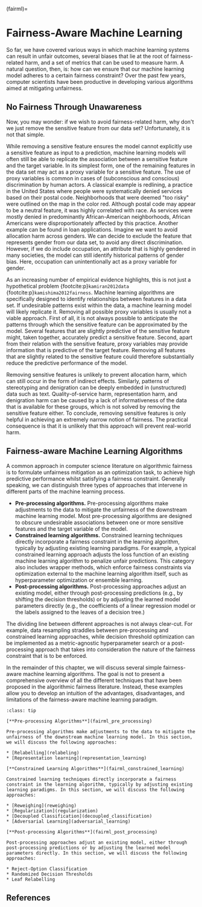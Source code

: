 (fairml)=

# Fairness-Aware Machine Learning

So far, we have covered various ways in which machine learning systems can result in unfair outcomes, several biases that lie at the root of fairness-related harm, and a set of metrics that can be used to measure harm. A natural question, then, is: how can we ensure that our machine learning model adheres to a certain fairness constraint? Over the past few years, computer scientists have been productive in developing various algorithms aimed at mitigating unfairness.

## No Fairness Through Unawareness

Now, you may wonder: if we wish to avoid fairness-related harm, why don't we just remove the sensitive feature from our data set? Unfortunately, it is not that simple.

While removing a sensitive feature ensures the model cannot explicitly use a sensitive feature as input to a prediction, machine learning models will often still be able to replicate the association between a sensitive feature and the target variable. In its simplest form, one of the remaining features in the data set may act as a proxy variable for a sensitive feature. The use of proxy variables is common in cases of (subconscious and conscious) discrimination by human actors. A classical example is redlining, a practice in the United States where people were systematically denied services based on their postal code. Neighborhoods that were deemed "too risky" were outlined on the map in the color red. Although postal code may appear to be a neutral feature, it was highly correlated with race. As services were mostly denied in predominantly African-American neighborhoods, African Americans were disproportionately affected by this practice. Another example can be found in loan applications. Imagine we want to avoid allocation harm across genders. We can decide to exclude the feature that represents gender from our data set, to avoid any direct discrimination. However, if we do include occupation, an attribute that is highly gendered in many societies, the model can still identify historical patterns of gender bias. Here, occupation can unintentionally act as a proxy variable for gender.

As an increasing number of empirical evidence highlights, this is not just a hypothetical problem {footcite:p}`kamiran2012data` {footcite:p}`kamishima2012fairness`. Machine learning algorithms are specifically designed to identify relationships between features in a data set. If undesirable patterns exist within the data, a machine learning model will likely replicate it. Removing all possible proxy variables is usually not a viable approach. First of all, it is not always possible to anticipate the patterns through which the sensitive feature can be approximated by the model. Several features that are slightly predictive of the sensitive feature might, taken together, accurately predict a sensitive feature. Second, apart from their relation with the sensitive feature, proxy variables may provide information that is predictive of the target feature. Removing all features that are slightly related to the sensitive feature could therefore substantially reduce the predictive performance of the model.

Removing sensitive features is unlikely to prevent allocation harm, which can still occur in the form of indirect effects. Similarly, patterns of stereotyping and denigration can be deeply embedded in (unstructured) data such as text. Quality-of-service harm, representation harm, and denigration harm can be caused by a lack of informativeness of the data that is available for these groups, which is not solved by removing the sensitive feature either. To conclude, removing sensitive features is only helpful in achieving an extremely narrow notion of fairness. The practical consequence is that it is unlikely that this approach will prevent real-world harm.

## Fairness-aware Machine Learning Algorithms

A common approach in computer science literature on algorithmic fairness is to formulate unfairness mitigation as an optimization task, to achieve high predictive performance whilst satisfying a fairness constraint. Generally speaking, we can distinguish three types of approaches that intervene in different parts of the machine learning process.

- **Pre-processing algorithms.** Pre-processing algorithms make adjustments to the data to mitigate the unfairness of the downstream machine learning model.
  Most pre-processing algorithms are designed to obscure undesirable associations between one or more sensitive features and the target variable of the model.
- **Constrained learning algorithms.** Constrained learning techniques directly incorporate a fairness constraint in the learning algorithm, typically by adjusting existing learning paradigms. For example, a typical constrained learning approach adjusts the loss function of an existing machine learning algorithm to penalize unfair predictions. This category also includes wrapper methods, which enforce fairness constraints via optimization external to the machine learning algorithm itself, such as hyperparameter optimization or ensemble learning.
- **Post-processing algorithms.** Post-processing approaches adjust an existing model, either through post-processing predictions (e.g., by shifting the decision thresholds) or by adjusting the learned model parameters directly (e.g., the coefficients of a linear regression model or the labels assigned to the leaves of a decision tree.)

The dividing line between different approaches is not always clear-cut. For example, data resampling straddles between pre-processing and constrained learning approaches, while decision threshold optimization can be implemented as a metric-agnostic hyperparameter search or a post-processing approach that takes into consideration the nature of the fairness constraint that is to be enforced.

In the remainder of this chapter, we will discuss several simple fairness-aware machine learning algorithms. The goal is not to present a comprehensive overview of all the different techniques that have been proposed in the algorithmic fairness literature. Instead, these examples allow you to develop an intuition of the advantages, disadvantages, and limitations of the fairness-aware machine learning paradigm.

```{admonition} Chapter Summary
:class: tip

[**Pre-processing Algorithms**](fairml_pre_processing)

Pre-processing algorithms make adjustments to the data to mitigate the unfairness of the downstream machine learning model. In this section, we will discuss the following approaches:

* [Relabelling](relabeling)
* [Representation learning](representation_learning)

[**Constrained Learning Algorithms**](fairml_constrained_learning)

Constrained learning techniques directly incorporate a fairness constraint in the learning algorithm, typically by adjusting existing learning paradigms. In this section, we will discuss the following approaches:

* [Reweighing](reweighing)
* [Regularization](regularization)
* [Decoupled Classification](decoupled_classification)
* [Adversarial Learning](adversarial_learning)

[**Post-processing Algorithms**](fairml_post_processing)

Post-processing approaches adjust an existing model, either through post-processing predictions or by adjusting the learned model parameters directly. In this section, we will discuss the following approaches:

* Reject-Option Classification
* Randomized Decision Thresholds
* Leaf Relabelling

```

## References

```{footbibliography}

```
